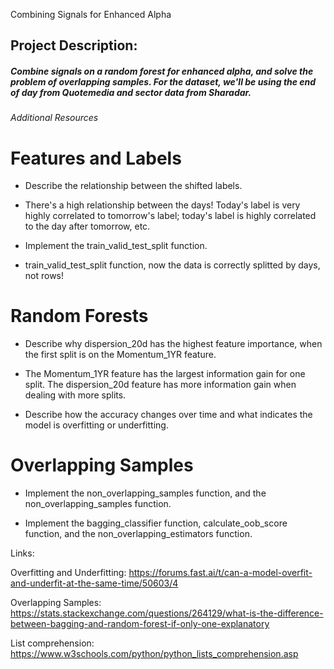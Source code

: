 Combining Signals for Enhanced Alpha

## Project Description: 

##### Combine signals on a random forest for enhanced alpha, and solve the problem of overlapping samples. For the dataset, we'll be using the end of day from Quotemedia and sector data from Sharadar.

###### *Additional Resources*

# Features and Labels

* Describe the relationship between the shifted labels.

* There's a high relationship between the days! Today's label is very highly correlated to tomorrow's label; today's label is highly correlated to the day after tomorrow, etc.

* Implement the train_valid_test_split function.

* train_valid_test_split function, now the data is correctly splitted by days, not rows!

# Random Forests

* Describe why dispersion_20d has the highest feature importance, when the first split is on the Momentum_1YR feature.

* The Momentum_1YR feature has the largest information gain for one split. The dispersion_20d feature has more information gain when dealing with more splits.

* Describe how the accuracy changes over time and what indicates the model is overfitting or underfitting.

# Overlapping Samples

* Implement the non_overlapping_samples function, and the non_overlapping_samples function.

* Implement the bagging_classifier function, calculate_oob_score function, and the non_overlapping_estimators function.

Links:

Overfitting and Underfitting:
https://forums.fast.ai/t/can-a-model-overfit-and-underfit-at-the-same-time/50603/4

Overlapping Samples:
https://stats.stackexchange.com/questions/264129/what-is-the-difference-between-bagging-and-random-forest-if-only-one-explanatory

List comprehension:
https://www.w3schools.com/python/python_lists_comprehension.asp
